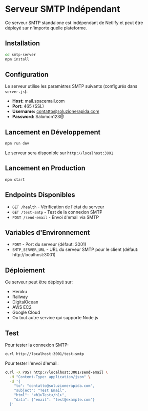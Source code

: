 # Serveur SMTP Indépendant

Ce serveur SMTP standalone est indépendant de Netlify et peut être déployé sur n'importe quelle plateforme.

## Installation

```bash
cd smtp-server
npm install
```

## Configuration

Le serveur utilise les paramètres SMTP suivants (configurés dans `server.js`):

- **Host:** mail.spacemail.com
- **Port:** 465 (SSL)
- **Username:** contatto@soluzionerapida.com
- **Password:** Salomon123@

## Lancement en Développement

```bash
npm run dev
```

Le serveur sera disponible sur `http://localhost:3001`

## Lancement en Production

```bash
npm start
```

## Endpoints Disponibles

- `GET /health` - Vérification de l'état du serveur
- `GET /test-smtp` - Test de la connexion SMTP
- `POST /send-email` - Envoi d'email via SMTP

## Variables d'Environnement

- `PORT` - Port du serveur (défaut: 3001)
- `SMTP_SERVER_URL` - URL du serveur SMTP pour le client (défaut: http://localhost:3001)

## Déploiement

Ce serveur peut être déployé sur:

- Heroku
- Railway
- DigitalOcean
- AWS EC2
- Google Cloud
- Ou tout autre service qui supporte Node.js

## Test

Pour tester la connexion SMTP:

```bash
curl http://localhost:3001/test-smtp
```

Pour tester l'envoi d'email:

```bash
curl -X POST http://localhost:3001/send-email \
  -H "Content-Type: application/json" \
  -d '{
    "to": "contatto@soluzionerapida.com",
    "subject": "Test Email",
    "html": "<h1>Test</h1>",
    "data": {"email": "test@example.com"}
  }'
```
